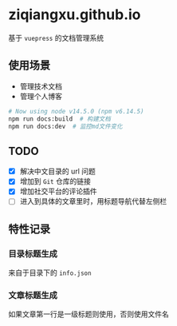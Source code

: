 # ziqiangxu.github.io

基于 `vuepress` 的文档管理系统

## 使用场景

- 管理技术文档
- 管理个人博客

``` bash
# Now using node v14.5.0 (npm v6.14.5)
npm run docs:build  # 构建文档
npm run docs:dev  # 监控md文件变化
```

## TODO

- [x] 解决中文目录的 url 问题
- [x] 增加到 `Git` 仓库的链接
- [x] 增加社交平台的评论插件
- [ ] 进入到具体的文章里时，用标题导航代替左侧栏

## 特性记录

### 目录标题生成

来自于目录下的 `info.json`

### 文章标题生成

如果文章第一行是一级标题则使用，否则使用文件名